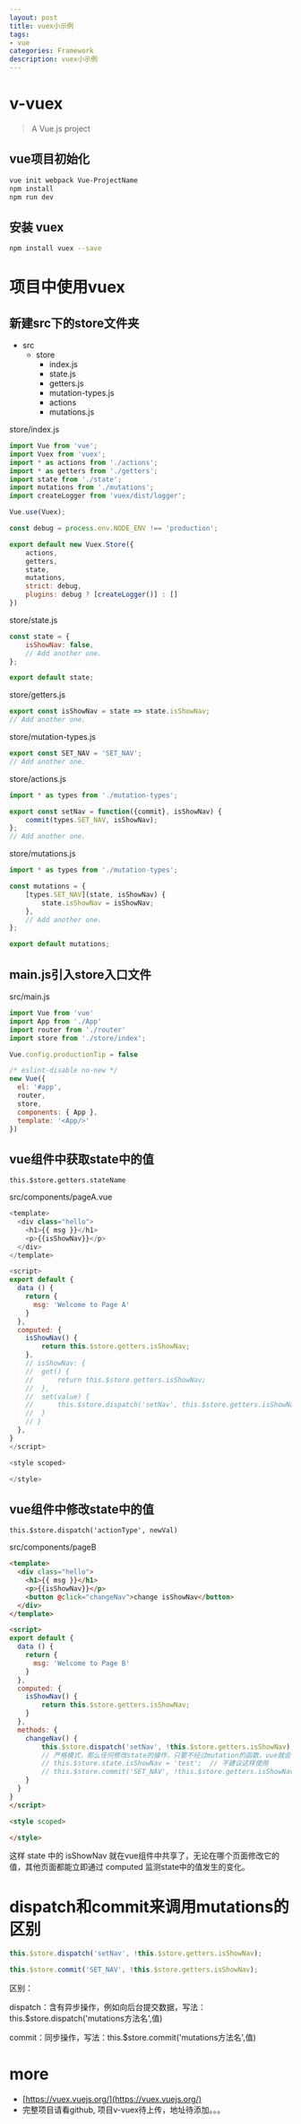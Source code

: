 ```yaml
---
layout: post
title: vuex小示例
tags:
- vue
categories: Framework
description: vuex小示例
---
```


# v-vuex

> A Vue.js project

## vue项目初始化

``` bash
vue init webpack Vue-ProjectName
npm install
npm run dev
```

## 安装 vuex

```bash
npm install vuex --save
```

# 项目中使用vuex

## 新建src下的store文件夹

- src
    + store
        - index.js
        - state.js
        - getters.js
        - mutation-types.js
        - actions
        - mutations.js
        

store/index.js

```js
import Vue from 'vue';
import Vuex from 'vuex';
import * as actions from './actions';
import * as getters from './getters';
import state from './state';
import mutations from './mutations';
import createLogger from 'vuex/dist/logger';

Vue.use(Vuex);

const debug = process.env.NODE_ENV !== 'production';

export default new Vuex.Store({
	actions,
	getters,
	state,
	mutations,
	strict: debug,
    plugins: debug ? [createLogger()] : []
})
```

store/state.js

```js
const state = {
	isShowNav: false,
	// Add another one.
};

export default state;
```

store/getters.js

```js
export const isShowNav = state => state.isShowNav;
// Add another one.
```

store/mutation-types.js

```js
export const SET_NAV = 'SET_NAV';
// Add another one.
```

store/actions.js

```js
import * as types from './mutation-types';

export const setNav = function({commit}, isShowNav) {
	commit(types.SET_NAV, isShowNav);
};
// Add another one.
```

store/mutations.js

```js
import * as types from './mutation-types';

const mutations = {
	[types.SET_NAV](state, isShowNav) {
		state.isShowNav = isShowNav;
	},
	// Add another one.
};

export default mutations;
```

## main.js引入store入口文件

src/main.js

```js
import Vue from 'vue'
import App from './App'
import router from './router'
import store from './store/index';

Vue.config.productionTip = false

/* eslint-disable no-new */
new Vue({
  el: '#app',
  router,
  store,
  components: { App },
  template: '<App/>'
})
```

## vue组件中获取state中的值

`this.$store.getters.stateName`

src/components/pageA.vue

```js
<template>
  <div class="hello">
    <h1>{{ msg }}</h1>
    <p>{{isShowNav}}</p>
  </div>
</template>

<script>
export default {
  data () {
    return {
      msg: 'Welcome to Page A'
    }
  },
  computed: {
    isShowNav() {
    	return this.$store.getters.isShowNav;
    },
    // isShowNav: {
    // 	get() {
    // 		return this.$store.getters.isShowNav;
    // 	},
    // 	set(value) {
    // 		this.$store.dispatch('setNav', this.$store.getters.isShowNav)
    // 	}
    // }
  },
}
</script>

<style scoped>

</style>

```

## vue组件中修改state中的值

`this.$store.dispatch('actionType', newVal)`

src/components/pageB

```html
<template>
  <div class="hello">
    <h1>{{ msg }}</h1>
    <p>{{isShowNav}}</p>
    <button @click="changeNav">change isShowNav</button>
  </div>
</template>

<script>
export default {
  data () {
    return {
      msg: 'Welcome to Page B'
    }
  },
  computed: {
  	isShowNav() {
  		return this.$store.getters.isShowNav;
  	}
  },
  methods: {
    changeNav() {
    	this.$store.dispatch('setNav', !this.$store.getters.isShowNav);
    	// 严格模式，那么任何修改state的操作，只要不经过mutation的函数，vue就会throw error 
    	// this.$store.state.isShowNav = 'test';  // 不建议这样使用
    	// this.$store.commit('SET_NAV', !this.$store.getters.isShowNav);
    }
  }
}
</script>

<style scoped>

</style>
```

这样 state 中的 isShowNav 就在vue组件中共享了，无论在哪个页面修改它的值，其他页面都能立即通过 computed 监测state中的值发生的变化。

# dispatch和commit来调用mutations的区别

```js
this.$store.dispatch('setNav', !this.$store.getters.isShowNav);

this.$store.commit('SET_NAV', !this.$store.getters.isShowNav);
```

区别：

dispatch：含有异步操作，例如向后台提交数据，写法： this.$store.dispatch('mutations方法名',值)

commit：同步操作，写法：this.$store.commit('mutations方法名',值)


# more

- [https://vuex.vuejs.org/](https://vuex.vuejs.org/)
- 完整项目请看github, 项目v-vuex待上传，地址待添加。。。




